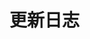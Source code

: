 # 更新日志

<template>
  <v-popup
    v-model:visible="isCollapse"
    class="v-submenu"
    trigger="manual"
    :placement="placement"
    :offset="offset"
    :target="target"
    transition="v-submenu--popup-content"
  >
    <template #reference>
      <v-summenu-title
        :icon="icon"
        :title="title"
        @mouseenter="onReferenceMouseenter"
        @mouseleave="onReferenceMouseleave"
      />
    </template>
    <template #content>
      <div
        class="v-submenu--popup-content"
        @mouseenter="onContentMouseenter"
        @mouseleave="onContentMouseleave"
      >
        <slot />
      </div>
    </template>
  </v-popup>
  <!-- <div v-if="isInline" class="v-submenu v-submenu--inline">
    <v-summenu-title
      :icon="icon"
      :title="title"
      :style="titleStyle"
      :arrow="isShowArrow"
      @click="onClick"
    />
    <div v-if="isCollapse" class="v-submenu--inline-content">
      <slot />
    </div>
  </div>
  -->
</template>

<script lang="ts">
import { PopupOffset } from "@/components/popup";
import {
  computed,
  defineComponent,
  inject,
  onBeforeMount,
  PropType,
  provide,
  ref,
} from "vue";
import {
  MenuProvide,
  MenuProvideKey,
  SubmenuIcon,
  SubMenuProvide,
  SubMenuProvideKey,
} from "./interface";
import VSummenuTitle from "./submenu-title.vue";

export default defineComponent({
  name: "VSubmenu",
  components: { VSummenuTitle },
  props: {
    icon: {
      type: String as PropType<SubmenuIcon>,
      default: undefined,
    },
    title: {
      type: [String, Number],
      default: undefined,
    },
  },
  setup() {
    const vMenu = inject<MenuProvide>(MenuProvideKey)!;

    const vSubMenu = inject<SubMenuProvide>(SubMenuProvideKey, null);

    const isCollapse = ref(false);

    // const titleStyle = computed<CSSProperties>(() => {
    //   if (vMenu.mode.value === "horizontal") return {};
    //   return {
    //     paddingLeft: `${vMenu.computedPaddingLeft(level.value)}px`,
    //   };
    // });

    const level = computed(() => {
      if (!vSubMenu) return 1;
      return vSubMenu.level.value + 1;
    });

    provide<SubMenuProvide>(SubMenuProvideKey, { level });

    // const isInline = computed(() => vMenu.inline.value);

    // const isShowArrow = computed(() => {
    //   return vMenu.mode.value === "vertical";
    // });

    const placement = computed(() => {
      if (vMenu.mode.value === "horizontal") {
        return vSubMenu ? "right-start" : "bottom-start";
      }
      return "right-start";
    });

    const target = computed(() => {
      return vSubMenu ? null : "body";
    });

    const offset = computed<PopupOffset>(() => {
      if (placement.value === "bottom-start") return [20, 6];
      return [0, 6];
    });

    // const onClick = () => {
    //   isCollapse.value = !isCollapse.value;
    // };

    let setTimeoutId: number;
    const onReferenceMouseenter = () => {
      clearTimeout(setTimeoutId);
      isCollapse.value = true;
    };
    const onReferenceMouseleave = () => {
      setTimeoutId = window.setTimeout(() => {
        clearTimeout(setTimeoutId);
        isCollapse.value = false;
      }, 200);
    };
    const onContentMouseenter = onReferenceMouseenter;
    const onContentMouseleave = () => {
     setTimeoutId = window.setTimeout(() => {
        clearTimeout(setTimeoutId);
        if (vSubMenu) return;
        vMenu.closeAllSubmenu();
      }, 200);
    };

    const key = Symbol();
    onBeforeMount(() => {
      vMenu.addSubmenu(key, {
        expand() {
          isCollapse.value = true;
        },
        collapse() {
          isCollapse.value = false;
        },
      });
    });

    return {
      isCollapse,
      placement,
      target,
      offset,
      onReferenceMouseenter,
      onReferenceMouseleave,
      onContentMouseenter,
      onContentMouseleave,
      // isInline,

      // isCollapse,
      // onClick,

      // titleStyle,
      // isShowArrow,
    };
  },
});
</script>

<style lang="scss">
.v-submenu--popup-content {
  font-size: 14px;
  box-shadow: 0 3px 6px -4px rgba(0, 0, 0, 0.12),
    0 6px 16px 0 rgba(0, 0, 0, 0.08), 0 9px 28px 8px rgba(0, 0, 0, 0.05);
}

.v-submenu--popup-content {
  &-enter-active,
  &-leave-active {
    opacity: 1;
    transform: scaleY(1);
    transition: transform 0.3s cubic-bezier(0.23, 1, 0.32, 1),
      opacity 0.3s cubic-bezier(0.23, 1, 0.32, 1);
    transform-origin: center top;
  }

  &-enter-from,
  &-leave-to {
    opacity: 0;
    transform: scaleY(0);
  }
}
</style>

